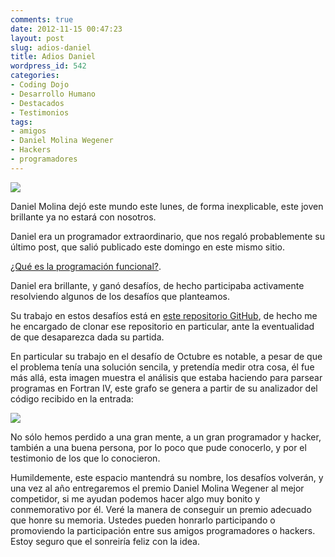 ```yaml
---
comments: true
date: 2012-11-15 00:47:23
layout: post
slug: adios-daniel
title: Adios Daniel
wordpress_id: 542
categories:
- Coding Dojo
- Desarrollo Humano
- Destacados
- Testimonios
tags:
- amigos
- Daniel Molina Wegener
- Hackers
- programadores
---
```


![](/images/2012/11/damowe.png)

Daniel Molina dejó este mundo este lunes, de forma inexplicable, este joven brillante ya no estará con nosotros.

Daniel era un programador extraordinario, que nos regaló probablemente su último post, que salió publicado este domingo en este mismo sitio.

[¿Qué es la programación funcional?](https://www.programando.org/blog/2012/11/12/que-es-la-programacion-funcional.html).



Daniel era brillante, y ganó desafíos, de hecho participaba activamente resolviendo algunos de los desafíos que planteamos.

Su trabajo en estos desafíos está en [este repositorio GitHub](https://github.com/dmw/dmw-programando-org), de hecho me he encargado de clonar ese repositorio en particular, ante la eventualidad de que desaparezca dada su partida.

En particular su trabajo en el desafío de Octubre es notable, a pesar de que el problema tenía una solución sencila, y pretendía medir otra cosa, él fue más allá, esta imagen muestra el análisis que estaba haciendo para parsear programas en Fortran IV, este grafo se genera a partir de su analizador del código recibido en la entrada:

[![](/images/2012/11/example1.f90-1024x415.png)](/images/2012/11/example1.f90.png)

No sólo hemos perdido a una gran mente, a un gran programador y hacker, también a una buena persona, por lo poco que pude conocerlo, y por el testimonio de los que lo conocieron.

Humildemente, este espacio mantendrá su nombre, los desafíos volverán, y una vez al año entregaremos el premio Daniel Molina Wegener al mejor competidor, si me ayudan podemos hacer algo muy bonito y conmemorativo por él. Veré la manera de conseguir un premio adecuado que honre su memoria. Ustedes pueden honrarlo participando o promoviendo la participación entre sus amigos programadores o hackers. Estoy seguro que el sonreiría feliz con la idea.

